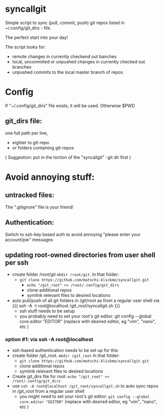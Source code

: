 # syncallgit
Simple script to sync (pull, commit, push) git repos listed in ~/.config/git_dirs - file.

The perfect start into your day!

The script looks for:
* remote changes in currently checkend out banches 
* local, uncommited or unpushed changes in currently checked out branches
* unpushed commits to the local master branch of repos


# Config
If "~/.config/git_dirs" file exists, it will be used. Otherwise $PWD 

## git_dirs file: 
one full path per line,
* eighter to git-repo
* or folders containing git-repos

( Suggestion: put in the loction of the "syncallgit" -git dir first )

# Avoid annoying stuff:

## untracked files: 
The ".gitignore" file is your friend!

## Authentication: 
Switch to ssh-key based auth to avoid annoying "please enter your account/pw" messages 

## updating root-owned directories from user shell per ssh 

 * create folder /root/git `mkdir /root/git`. In that folder:
     * `git clone https://github.com/matschi-klickme/syncallgit.git`
        * `echo "/git_root" >> /root/.config/git_dirs`
        * clone additional repos
        * symlink relevant files to desired locations
 * auto pull/push of all git folders in /git/root as from a regular user shell via {{{ ssh -A -t root@localhost /git_root/syncallgit.sh  }}}
    * ssh stuff needs to be setup
    * you probably need to set your root's git editor: git config --global core.editor "EDITOR"   (replace with desired editor, eg "vim", "nano", etc )

### option #1: via ssh -A root@localhost 
 * ssh-based authentication needs to be set up for this
 * create folder /git_root. `mkdir /git_root` In that folder:
     * `git clone https://github.com/matschi-klickme/syncallgit.git`
     * clone additional repos
     * symlink relevant files to desired locations
 * Create git_dirs file for root: `echo "/git_root" >> /root/.config/git_dirs`
 * use `ssh -A root@localhost /git_root/syncallgit.sh` to auto sync repos in /git_root from a regular user shell 
    * you might need to set your root's git editor: `git config --global core.editor "EDITOR"`   (replace with desired editor, eg "vim", "nano", etc )

